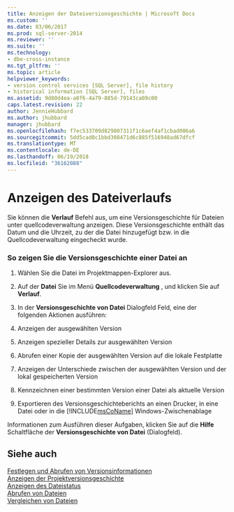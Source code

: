 ```yaml
---
title: Anzeigen der Dateiversionsgeschichte | Microsoft Docs
ms.custom: ''
ms.date: 03/06/2017
ms.prod: sql-server-2014
ms.reviewer: ''
ms.suite: ''
ms.technology:
- dbe-cross-instance
ms.tgt_pltfrm: ''
ms.topic: article
helpviewer_keywords:
- version control services [SQL Server], file history
- historical information [SQL Server], files
ms.assetid: 9d80d4ea-a0f6-4a79-885d-79143ca09c00
caps.latest.revision: 22
author: JennieHubbard
ms.author: jhubbard
manager: jhubbard
ms.openlocfilehash: f7ec533709d829807311f1c6aef4af1cbad006a6
ms.sourcegitcommit: 5dd5cad0c1bbd308471d6c885f516948ad67dfcf
ms.translationtype: MT
ms.contentlocale: de-DE
ms.lasthandoff: 06/19/2018
ms.locfileid: "36162088"
---
```

# <a name="view-file-history"></a>Anzeigen des Dateiverlaufs
  Sie können die **Verlauf** Befehl aus, um eine Versionsgeschichte für Dateien unter quellcodeverwaltung anzeigen. Diese Versionsgeschichte enthält das Datum und die Uhrzeit, zu der die Datei hinzugefügt bzw. in die Quellcodeverwaltung eingecheckt wurde.  
  
### <a name="to-view-the-history-of-a-file"></a>So zeigen Sie die Versionsgeschichte einer Datei an  
  
1.  Wählen Sie die Datei im Projektmappen-Explorer aus.  
  
2.  Auf der **Datei** Sie im Menü **Quellcodeverwaltung** , und klicken Sie auf **Verlauf**.  
  
3.  In der **Versionsgeschichte von Datei** Dialogfeld Feld, eine der folgenden Aktionen ausführen:  
  
4.  Anzeigen der ausgewählten Version  
  
5.  Anzeigen spezieller Details zur ausgewählten Version  
  
6.  Abrufen einer Kopie der ausgewählten Version auf die lokale Festplatte  
  
7.  Anzeigen der Unterschiede zwischen der ausgewählten Version und der lokal gespeicherten Version  
  
8.  Kennzeichnen einer bestimmten Version einer Datei als aktuelle Version  
  
9. Exportieren des Versionsgeschichteberichts an einen Drucker, in eine Datei oder in die [!INCLUDE[msCoName](../includes/msconame-md.md)] Windows-Zwischenablage  
  
 Informationen zum Ausführen dieser Aufgaben, klicken Sie auf die **Hilfe** Schaltfläche der **Versionsgeschichte von Datei** (Dialogfeld).  
  
## <a name="see-also"></a>Siehe auch  
 [Festlegen und Abrufen von Versionsinformationen](../../2014/database-engine/set-and-retrieve-version-information.md)   
 [Anzeigen der Projektversionsgeschichte](../../2014/database-engine/view-project-history.md)   
 [Anzeigen des Dateistatus](../../2014/database-engine/view-file-status.md)   
 [Abrufen von Dateien](../../2014/database-engine/retrieve-files.md)   
 [Vergleichen von Dateien](../../2014/database-engine/compare-files.md)  
  
  